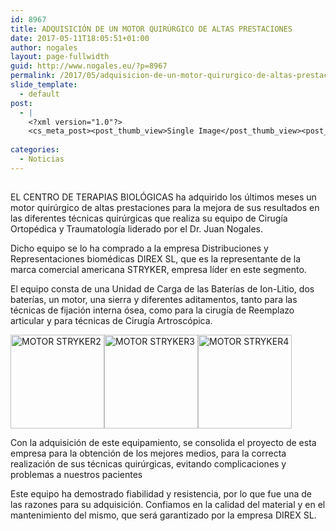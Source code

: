 ```yaml
---
id: 8967
title: ADQUISICIÓN DE UN MOTOR QUIRÚRGICO DE ALTAS PRESTACIONES
date: 2017-05-11T18:05:51+01:00
author: nogales
layout: page-fullwidth
guid: http://www.nogales.eu/?p=8967
permalink: /2017/05/adquisicion-de-un-motor-quirurgico-de-altas-prestaciones-2/
slide_template:
  - default
post:
  - |
    <?xml version="1.0"?>
    <cs_meta_post><post_thumb_view>Single Image</post_thumb_view><post_featured_image_as_thumbnail/><post_thumb_audio/><post_thumb_video/><post_thumb_slider/><post_thumb_slider_type/><inside_post_thumb_view>Single Image</inside_post_thumb_view><inside_post_featured_image_as_thumbnail/><inside_post_thumb_audio/><inside_post_thumb_video/><inside_post_thumb_slider/><inside_post_thumb_slider_type/><post_social_sharing>on</post_social_sharing><post_author_info_show>on</post_author_info_show><post_tags_show>on</post_tags_show><post_attachment_show>on</post_attachment_show><page_title/><page_sub_title/><page_subheader_color/><page_subheader_font_color/><header_banner_style>default_header</header_banner_style><header_banner_image/><header_banner_flex_slider>blog</header_banner_flex_slider><custom_slider_id/><sidebar_layout><cs_layout/></sidebar_layout></cs_meta_post>
    
categories:
  - Noticias
---
```

## 

EL CENTRO DE TERAPIAS BIOLÓGICAS ha adquirido los últimos meses un motor quirúrgico de altas prestaciones para la mejora de sus resultados en las diferentes técnicas quirúrgicas que realiza su equipo de Cirugía Ortopédica y Traumatología liderado por el Dr. Juan Nogales.

Dicho equipo se lo ha comprado a la empresa Distribuciones y Representaciones biomédicas DIREX SL, que es la representante de la marca comercial americana STRYKER, empresa líder en este segmento.

El equipo consta de una Unidad de Carga de las Baterías de Ion-Litio, dos baterías, un motor, una sierra y diferentes aditamentos, tanto para las técnicas de fijación interna ósea, como para la cirugía de Reemplazo articular y para técnicas de Cirugía Artroscópica.

[<img loading="lazy" class="size-thumbnail wp-image-8850 alignleft" src="http://www.nogales.eu/wp-content/uploads/2017/05/MOTOR-STRYKER2-150x150.jpg" alt="MOTOR STRYKER2" width="150" height="150" />](http://www.nogales.eu/wp-content/uploads/2017/05/MOTOR-STRYKER2.jpg)[<img loading="lazy" class="size-thumbnail wp-image-8851 alignleft" src="http://www.nogales.eu/wp-content/uploads/2017/05/MOTOR-STRYKER3-150x150.jpg" alt="MOTOR STRYKER3" width="150" height="150" />](http://www.nogales.eu/wp-content/uploads/2017/05/MOTOR-STRYKER3.jpg)[<img loading="lazy" class="size-thumbnail wp-image-8852 alignleft" src="http://www.nogales.eu/wp-content/uploads/2017/05/MOTOR-STRYKER4-150x150.jpg" alt="MOTOR STRYKER4" width="150" height="150" />](http://www.nogales.eu/wp-content/uploads/2017/05/MOTOR-STRYKER4.jpg)

Con la adquisición de este equipamiento, se consolida el proyecto de esta empresa para la obtención de los mejores medios, para la correcta realización de sus técnicas quirúrgicas, evitando complicaciones y problemas a nuestros pacientes

Este equipo ha demostrado fiabilidad y resistencia, por lo que fue una de las razones para su adquisición. Confiamos en la calidad del material y en el mantenimiento del mismo, que será garantizado por la empresa DIREX SL.